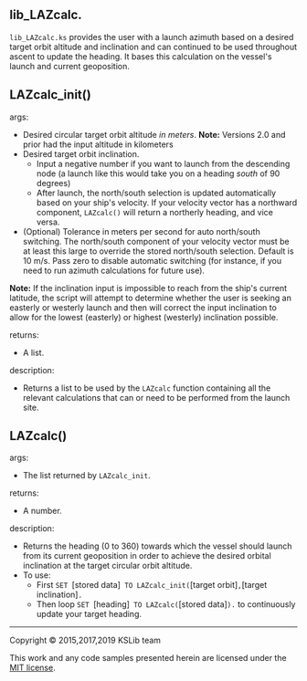 ## lib_LAZcalc.

``lib_LAZcalc.ks`` provides the user with a launch azimuth based on a desired target orbit altitude and
inclination and can continued to be used throughout ascent to update the heading. It bases this calculation on the vessel's launch and current geoposition.

## LAZcalc_init()

args:
  * Desired circular target orbit altitude *in meters*. **Note:** Versions 2.0 and prior had the input altitude in kilometers
  * Desired target orbit inclination.
    * Input a negative number if you want to launch from the descending node (a launch like this would take you on a heading *south* of 90 degrees)
    * After launch, the north/south selection is updated automatically based on your ship's velocity. If your velocity vector has a northward component, `LAZcalc()` will return a northerly heading, and vice versa.
  * (Optional) Tolerance in meters per second for auto north/south switching. The north/south component of your velocity vector must be at least this large to override the stored north/south selection. Default is 10 m/s. Pass zero to disable automatic switching (for instance, if you need to run azimuth calculations for future use).

**Note:** If the inclination input is impossible to reach from the ship's current latitude, the script will attempt to determine whether the user is seeking an easterly or westerly launch and then will correct the input inclination to allow for the lowest (easterly) or highest (westerly) inclination possible.

returns:
  * A list.

description:
  * Returns a list to be used by the `LAZcalc` function containing all the relevant calculations that can or need to be performed from the launch site.

## LAZcalc()

args:
  * The list returned by `LAZcalc_init`.

returns:
  * A number.

description:
  * Returns the heading (0 to 360) towards which the vessel should launch from its current geoposition in order to
    achieve the desired orbital inclination at the target circular orbit altitude.
  * To use:
    * First `SET `[stored data]` TO LAZcalc_init(`[target orbit]`,`[target inclination]`.`
    * Then loop `SET `[heading]` TO LAZcalc(`[stored data]`).` to continuously update your target heading.
---
Copyright © 2015,2017,2019 KSLib team

This work and any code samples presented herein are licensed under the [MIT license](../LICENSE).